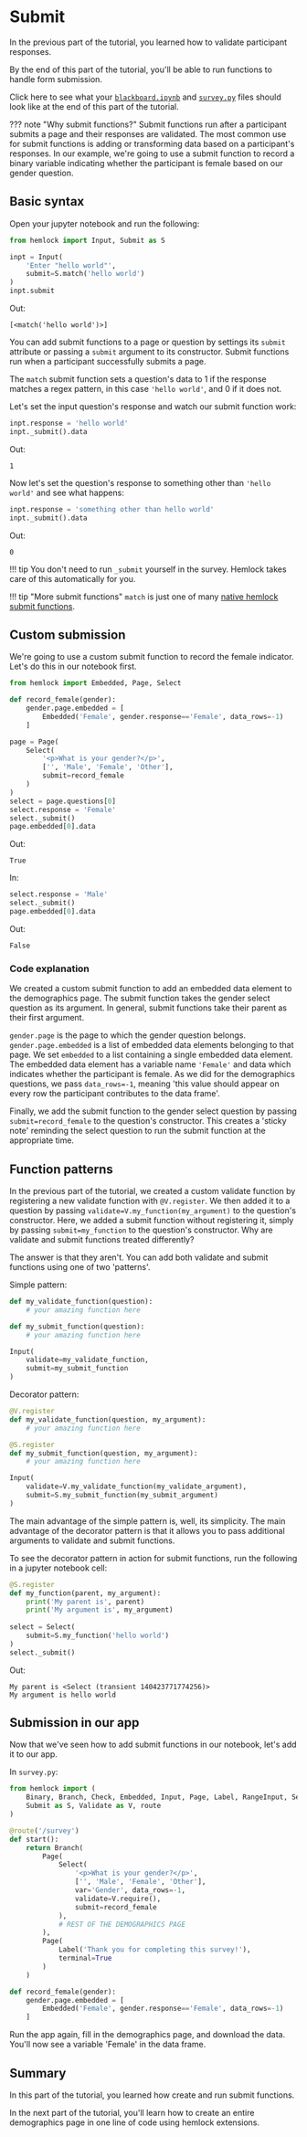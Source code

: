 # Submit

In the previous part of the tutorial, you learned how to validate participant responses.

By the end of this part of the tutorial, you'll be able to run functions to handle form submission.

Click here to see what your <a href="https://github.com/dsbowen/hemlock-tutorial/blob/v0.4/blackboard.ipynb" target="_blank">`blackboard.ipynb`</a> and <a href="https://github.com/dsbowen/hemlock-tutorial/blob/v0.4/survey.py" target="_blank">`survey.py`</a> files should look like at the end of this part of the tutorial.

??? note "Why submit functions?"
    Submit functions run after a participant submits a page and their responses are validated. The most common use for submit functions is adding or transforming data based on a participant's responses. In our example, we're going to use a submit function to record a binary variable indicating whether the participant is female based on our gender question.

## Basic syntax

Open your jupyter notebook and run the following:

```python
from hemlock import Input, Submit as S

inpt = Input(
    'Enter "hello world"', 
    submit=S.match('hello world')
)
inpt.submit
```

Out:

```
[<match('hello world')>]
```

You can add submit functions to a page or question by settings its `submit` attribute or passing a `submit` argument to its constructor. Submit functions run when a participant successfully submits a page.

The `match` submit function sets a question's data to 1 if the response matches a regex pattern, in this case `'hello world'`, and 0 if it does not.

Let's set the input question's response and watch our submit function work:

```python
inpt.response = 'hello world'
inpt._submit().data
```

Out:

```
1
```

Now let's set the question's response to something other than `'hello world'` and see what happens:

```python
inpt.response = 'something other than hello world'
inpt._submit().data
```

Out:

```
0
```

!!! tip
    You don't need to run `_submit` yourself in the survey. Hemlock takes care of this automatically for you.
    
!!! tip "More submit functions"
    `match` is just one of many [native hemlock submit functions](../functions/submit.md).

## Custom submission

We're going to use a custom submit function to record the female indicator. Let's do this in our notebook first.

```python
from hemlock import Embedded, Page, Select

def record_female(gender):
    gender.page.embedded = [
        Embedded('Female', gender.response=='Female', data_rows=-1)
    ]

page = Page(
    Select(
        '<p>What is your gender?</p>',
        ['', 'Male', 'Female', 'Other'],
        submit=record_female
    )
)
select = page.questions[0]
select.response = 'Female'
select._submit()
page.embedded[0].data
```

Out:

```
True
```

In:

```python
select.response = 'Male'
select._submit()
page.embedded[0].data
```

Out:

```
False
```

### Code explanation

We created a custom submit function to add an embedded data element to the demographics page. The submit function takes the gender select question as its argument. In general, submit functions take their parent as their first argument.

`gender.page` is the page to which the gender question belongs. `gender.page.embedded` is a list of embedded data elements belonging to that page. We set `embedded` to a list containing a single embedded data element. The embedded data element has a variable name `'Female'` and data which indicates whether the participant is female. As we did for the demographics questions, we pass `data_rows=-1`, meaning 'this value should appear on every row the participant contributes to the data frame'.

Finally, we add the submit function to the gender select question by passing `submit=record_female` to the question's constructor. This creates a 'sticky note' reminding the select question to run the submit function at the appropriate time.

## Function patterns

In the previous part of the tutorial, we created a custom validate function by registering a new validate function with `@V.register`. We then added it to a question by passing `validate=V.my_function(my_argument)` to the question's constructor. Here, we added a submit function without registering it, simply by passing `submit=my_function` to the question's constructor. Why are validate and submit functions treated differently?

The answer is that they aren't. You can add both validate and submit functions using one of two 'patterns'.

Simple pattern:

```python
def my_validate_function(question):
    # your amazing function here

def my_submit_function(question):
    # your amazing function here

Input(
    validate=my_validate_function,
    submit=my_submit_function
)
```

Decorator pattern:

```python
@V.register
def my_validate_function(question, my_argument):
    # your amazing function here

@S.register
def my_submit_function(question, my_argument):
    # your amazing function here

Input(
    validate=V.my_validate_function(my_validate_argument),
    submit=S.my_submit_function(my_submit_argument)
)
```

The main advantage of the simple pattern is, well, its simplicity. The main advantage of the decorator pattern is that it allows you to pass additional arguments to validate and submit functions.

To see the decorator pattern in action for submit functions, run the following in a jupyter notebook cell:

```python
@S.register
def my_function(parent, my_argument):
    print('My parent is', parent)
    print('My argument is', my_argument)
    
select = Select(
    submit=S.my_function('hello world')
)
select._submit()
```

Out:

```
My parent is <Select (transient 140423771774256)>
My argument is hello world
```

## Submission in our app

Now that we've seen how to add submit functions in our notebook, let's add it to our app.

In `survey.py`:

```python
from hemlock import (
    Binary, Branch, Check, Embedded, Input, Page, Label, RangeInput, Select, 
    Submit as S, Validate as V, route
)

@route('/survey')
def start():
    return Branch(
        Page(
            Select(
                '<p>What is your gender?</p>',
                ['', 'Male', 'Female', 'Other'],
                var='Gender', data_rows=-1,
                validate=V.require(),
                submit=record_female
            ),
            # REST OF THE DEMOGRAPHICS PAGE
        ),
        Page(
            Label('Thank you for completing this survey!'), 
            terminal=True
        )
    )

def record_female(gender):
    gender.page.embedded = [
        Embedded('Female', gender.response=='Female', data_rows=-1)
    ]
```

Run the app again, fill in the demographics page, and download the data. You'll now see a variable 'Female' in the data frame.

## Summary

In this part of the tutorial, you learned how create and run submit functions.

In the next part of the tutorial, you'll learn how to create an entire demographics page in one line of code using hemlock extensions.